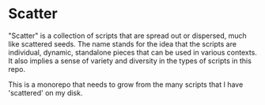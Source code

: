 # Scatter

"Scatter" is a collection of scripts that are spread out or dispersed, much like scattered seeds. The name stands for the idea that the scripts are individual, dynamic, standalone pieces that can be used in various contexts. It also implies a sense of variety and diversity in the types of scripts in this repo.

This is a monorepo that needs to grow from the many scripts that I have 'scattered' on my disk.

